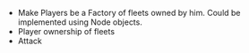 * Make Players be a Factory of fleets owned by him. Could be implemented using Node objects.
* Player ownership of fleets
* Attack